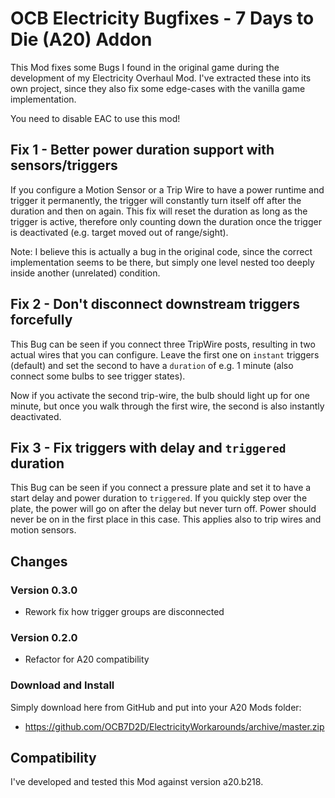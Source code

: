 # OCB Electricity Bugfixes - 7 Days to Die (A20) Addon

This Mod fixes some Bugs I found in the original game during the
development of my Electricity Overhaul Mod. I've extracted these
into its own project, since they also fix some edge-cases with the
vanilla game implementation.

You need to disable EAC to use this mod!

## Fix 1 - Better power duration support with sensors/triggers

If you configure a Motion Sensor or a Trip Wire to have a power
runtime and trigger it permanently, the trigger will constantly
turn itself off after the duration and then on again. This fix
will reset the duration as long as the trigger is active,
therefore only counting down the duration once the trigger
is deactivated (e.g. target moved out of range/sight).

Note: I believe this is actually a bug in the original code,
since the correct implementation seems to be there, but simply
one level nested too deeply inside another (unrelated) condition.

## Fix 2 - Don't disconnect downstream triggers forcefully

This Bug can be seen if you connect three TripWire posts, resulting
in two actual wires that you can configure. Leave the first one on
`instant` triggers (default) and set the second to have a `duration`
of e.g. 1 minute (also connect some bulbs to see trigger states).

Now if you activate the second trip-wire, the bulb should light up
for one minute, but once you walk through the first wire, the second
is also instantly deactivated.

## Fix 3 - Fix triggers with delay and `triggered` duration

This Bug can be seen if you connect a pressure plate and set it to
have a start delay and power duration to `triggered`. If you quickly
step over the plate, the power will go on after the delay but never
turn off. Power should never be on in the first place in this case.
This applies also to trip wires and motion sensors.

## Changes

### Version 0.3.0

- Rework fix how trigger groups are disconnected

### Version 0.2.0

- Refactor for A20 compatibility

### Download and Install

Simply download here from GitHub and put into your A20 Mods folder:

- https://github.com/OCB7D2D/ElectricityWorkarounds/archive/master.zip

## Compatibility

I've developed and tested this Mod against version a20.b218.
